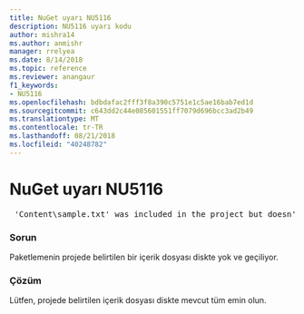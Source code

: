 ```yaml
---
title: NuGet uyarı NU5116
description: NU5116 uyarı kodu
author: mishra14
ms.author: anmishr
manager: rrelyea
ms.date: 8/14/2018
ms.topic: reference
ms.reviewer: anangaur
f1_keywords:
- NU5116
ms.openlocfilehash: bdbdafac2fff3f8a390c5751e1c5ae16bab7ed1d
ms.sourcegitcommit: c643dd2c44e085601551ff7079d696bcc3ad2b49
ms.translationtype: MT
ms.contentlocale: tr-TR
ms.lasthandoff: 08/21/2018
ms.locfileid: "40248782"
---
```

# <a name="nuget-warning-nu5116"></a>NuGet uyarı NU5116
<pre> 'Content\sample.txt' was included in the project but doesn't exist. Skipping...</pre>

### <a name="issue"></a>Sorun

Paketlemenin projede belirtilen bir içerik dosyası diskte yok ve geçiliyor.


### <a name="solution"></a>Çözüm

Lütfen, projede belirtilen içerik dosyası diskte mevcut tüm emin olun.

